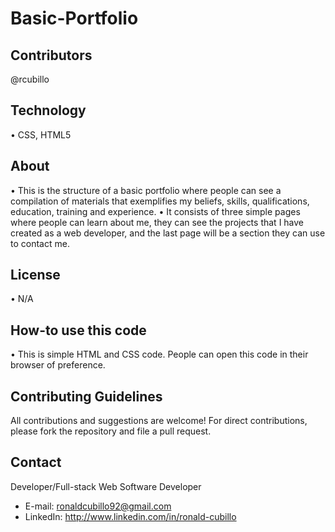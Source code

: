 
# Basic-Portfolio

## Contributors

@rcubillo

## Technology

•	CSS, HTML5

## About

•	This is the structure of a basic portfolio where people can see a compilation of materials that exemplifies my beliefs, skills, qualifications, education, training and experience.
•	It consists of three simple pages where people can learn about me, they can see the projects that I have created as a web developer, and the last page will be a section they can use to contact me.

## License

•	N/A

## How-to use this code

•	This is simple HTML and CSS code. People can open this code in their browser of preference.
## Contributing Guidelines

All contributions and suggestions are welcome! For direct contributions, please fork the repository and file a pull request.
## Contact

Developer/Full-stack Web Software Developer
 
- E-mail: ronaldcubillo92@gmail.com
- LinkedIn:  http://www.linkedin.com/in/ronald-cubillo
